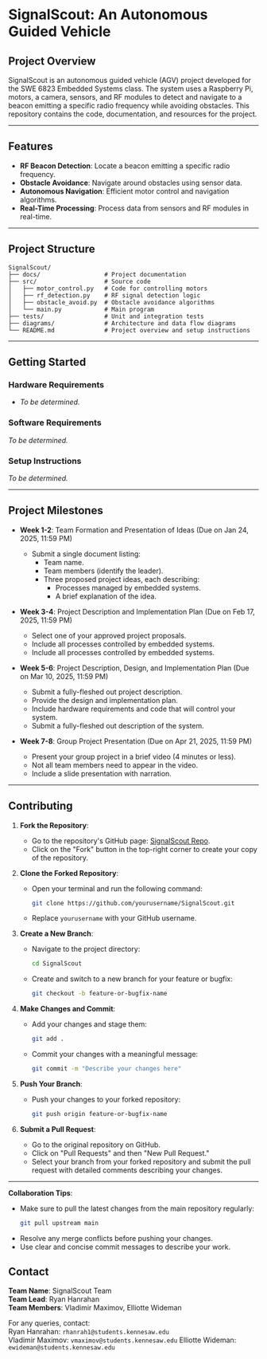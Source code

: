 # SignalScout: An Autonomous Guided Vehicle

## **Project Overview**
SignalScout is an autonomous guided vehicle (AGV) project developed for the SWE 6823 Embedded Systems class. The system uses a Raspberry Pi, motors, a camera, sensors, and RF modules to detect and navigate to a beacon emitting a specific radio frequency while avoiding obstacles. This repository contains the code, documentation, and resources for the project.

---

## **Features**
- **RF Beacon Detection**: Locate a beacon emitting a specific radio frequency.
- **Obstacle Avoidance**: Navigate around obstacles using sensor data.
- **Autonomous Navigation**: Efficient motor control and navigation algorithms.
- **Real-Time Processing**: Process data from sensors and RF modules in real-time.

---

## **Project Structure**
```
SignalScout/
├── docs/                  # Project documentation
├── src/                   # Source code
│   ├── motor_control.py   # Code for controlling motors
│   ├── rf_detection.py    # RF signal detection logic
│   ├── obstacle_avoid.py  # Obstacle avoidance algorithms
│   └── main.py            # Main program
├── tests/                 # Unit and integration tests
├── diagrams/              # Architecture and data flow diagrams
└── README.md              # Project overview and setup instructions
```

---

## **Getting Started**

### **Hardware Requirements**
- *To be determined.*

### **Software Requirements**
*To be determined.*

### **Setup Instructions**
*To be determined.*

---

## **Project Milestones**
- **Week 1-2**: Team Formation and Presentation of Ideas (Due on Jan 24, 2025, 11:59 PM)
  - Submit a single document listing:
    - Team name.
    - Team members (identify the leader).
    - Three proposed project ideas, each describing:
      - Processes managed by embedded systems.
      - A brief explanation of the idea.

- **Week 3-4**: Project Description and Implementation Plan (Due on Feb 17, 2025, 11:59 PM)
  - Select one of your approved project proposals.
  - Include all processes controlled by embedded systems.
  - Include all processes controlled by embedded systems.

- **Week 5-6**: Project Description, Design, and Implementation Plan (Due on Mar 10, 2025, 11:59 PM)
  - Submit a fully-fleshed out project description.
  - Provide the design and implementation plan.
  - Include hardware requirements and code that will control your system.
  - Submit a fully-fleshed out description of the system.

- **Week 7-8**: Group Project Presentation (Due on Apr 21, 2025, 11:59 PM)
  - Present your group project in a brief video (4 minutes or less).
  - Not all team members need to appear in the video.
  - Include a slide presentation with narration.

 
      

---

## **Contributing**
1. **Fork the Repository**:
   - Go to the repository's GitHub page: [SignalScout Repo](https://github.com/yourusername/SignalScout).
   - Click on the "Fork" button in the top-right corner to create your copy of the repository.

2. **Clone the Forked Repository**:
   - Open your terminal and run the following command:
     ```bash
     git clone https://github.com/yourusername/SignalScout.git
     ```
   - Replace `yourusername` with your GitHub username.

3. **Create a New Branch**:
   - Navigate to the project directory:
     ```bash
     cd SignalScout
     ```
   - Create and switch to a new branch for your feature or bugfix:
     ```bash
     git checkout -b feature-or-bugfix-name
     ```

4. **Make Changes and Commit**:
   - Add your changes and stage them:
     ```bash
     git add .
     ```
   - Commit your changes with a meaningful message:
     ```bash
     git commit -m "Describe your changes here"
     ```

5. **Push Your Branch**:
   - Push your changes to your forked repository:
     ```bash
     git push origin feature-or-bugfix-name
     ```

6. **Submit a Pull Request**:
   - Go to the original repository on GitHub.
   - Click on "Pull Requests" and then "New Pull Request."
   - Select your branch from your forked repository and submit the pull request with detailed comments describing your changes.

---

**Collaboration Tips**:
- Make sure to pull the latest changes from the main repository regularly:
  ```bash
  git pull upstream main
  ```
- Resolve any merge conflicts before pushing your changes.
- Use clear and concise commit messages to describe your work.

## **Contact**
**Team Name**: SignalScout Team  
**Team Lead**: Ryan Hanrahan  
**Team Members**: Vladimir Maximov, Elliotte Wideman  
 
For any queries, contact:  
Ryan Hanrahan: `rhanrah1@students.kennesaw.edu`  
Vladimir Maximov: `vmaximov@students.kennesaw.edu`
Elliotte Wideman: `ewideman@students.kennesaw.edu`
